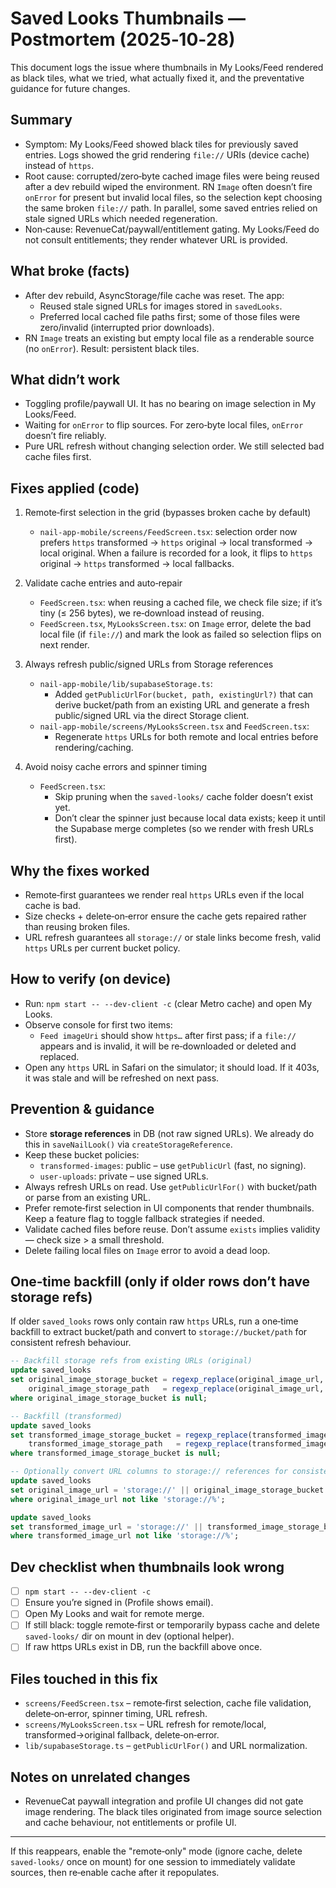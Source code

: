 # Saved Looks Thumbnails — Postmortem (2025‑10‑28)

This document logs the issue where thumbnails in My Looks/Feed rendered as black tiles, what we tried, what actually fixed it, and the preventative guidance for future changes.

## Summary
- Symptom: My Looks/Feed showed black tiles for previously saved entries. Logs showed the grid rendering `file://` URIs (device cache) instead of `https`.
- Root cause: corrupted/zero‑byte cached image files were being reused after a dev rebuild wiped the environment. RN `Image` often doesn’t fire `onError` for present but invalid local files, so the selection kept choosing the same broken `file://` path. In parallel, some saved entries relied on stale signed URLs which needed regeneration.
- Non‑cause: RevenueCat/paywall/entitlement gating. My Looks/Feed do not consult entitlements; they render whatever URL is provided.

## What broke (facts)
- After dev rebuild, AsyncStorage/file cache was reset. The app:
  - Reused stale signed URLs for images stored in `savedLooks`.
  - Preferred local cached file paths first; some of those files were zero/invalid (interrupted prior downloads).
- RN `Image` treats an existing but empty local file as a renderable source (no `onError`). Result: persistent black tiles.

## What didn’t work
- Toggling profile/paywall UI. It has no bearing on image selection in My Looks/Feed.
- Waiting for `onError` to flip sources. For zero‑byte local files, `onError` doesn’t fire reliably.
- Pure URL refresh without changing selection order. We still selected bad cache files first.

## Fixes applied (code)
1) Remote‑first selection in the grid (bypasses broken cache by default)
   - `nail-app-mobile/screens/FeedScreen.tsx`: selection order now prefers `https` transformed → `https` original → local transformed → local original. When a failure is recorded for a look, it flips to `https` original → `https` transformed → local fallbacks.

2) Validate cache entries and auto‑repair
   - `FeedScreen.tsx`: when reusing a cached file, we check file size; if it’s tiny (≤ 256 bytes), we re‑download instead of reusing.
   - `FeedScreen.tsx`, `MyLooksScreen.tsx`: on `Image` error, delete the bad local file (if `file://`) and mark the look as failed so selection flips on next render.

3) Always refresh public/signed URLs from Storage references
   - `nail-app-mobile/lib/supabaseStorage.ts`:
     - Added `getPublicUrlFor(bucket, path, existingUrl?)` that can derive bucket/path from an existing URL and generate a fresh public/signed URL via the direct Storage client.
   - `nail-app-mobile/screens/MyLooksScreen.tsx` and `FeedScreen.tsx`:
     - Regenerate `https` URLs for both remote and local entries before rendering/caching.

4) Avoid noisy cache errors and spinner timing
   - `FeedScreen.tsx`:
     - Skip pruning when the `saved-looks/` cache folder doesn’t exist yet.
     - Don’t clear the spinner just because local data exists; keep it until the Supabase merge completes (so we render with fresh URLs first).

## Why the fixes worked
- Remote‑first guarantees we render real `https` URLs even if the local cache is bad.
- Size checks + delete‑on‑error ensure the cache gets repaired rather than reusing broken files.
- URL refresh guarantees all `storage://` or stale links become fresh, valid `https` URLs per current bucket policy.

## How to verify (on device)
- Run: `npm start -- --dev-client -c` (clear Metro cache) and open My Looks.
- Observe console for first two items:
  - `Feed imageUri` should show `https…` after first pass; if a `file://` appears and is invalid, it will be re‑downloaded or deleted and replaced.
- Open any `https` URL in Safari on the simulator; it should load. If it 403s, it was stale and will be refreshed on next pass.

## Prevention & guidance
- Store **storage references** in DB (not raw signed URLs). We already do this in `saveNailLook()` via `createStorageReference`.
- Keep these bucket policies:
  - `transformed-images`: public – use `getPublicUrl` (fast, no signing).
  - `user-uploads`: private – use signed URLs.
- Always refresh URLs on read. Use `getPublicUrlFor()` with bucket/path or parse from an existing URL.
- Prefer remote‑first selection in UI components that render thumbnails. Keep a feature flag to toggle fallback strategies if needed.
- Validate cached files before reuse. Don’t assume `exists` implies validity — check size > a small threshold.
- Delete failing local files on `Image` error to avoid a dead loop.

## One‑time backfill (only if older rows don’t have storage refs)
If older `saved_looks` rows only contain raw `https` URLs, run a one‑time backfill to extract bucket/path and convert to `storage://bucket/path` for consistent refresh behaviour.

```sql
-- Backfill storage refs from existing URLs (original)
update saved_looks
set original_image_storage_bucket = regexp_replace(original_image_url, '.*/object/(?:public|sign|auth)/([^/]+)/.*', '\\1'),
    original_image_storage_path   = regexp_replace(original_image_url, '.*/object/(?:public|sign|auth)/[^/]+/(.*)$', '\\1')
where original_image_storage_bucket is null;

-- Backfill (transformed)
update saved_looks
set transformed_image_storage_bucket = regexp_replace(transformed_image_url, '.*/object/(?:public|sign|auth)/([^/]+)/.*', '\\1'),
    transformed_image_storage_path   = regexp_replace(transformed_image_url, '.*/object/(?:public|sign|auth)/[^/]+/(.*)$', '\\1')
where transformed_image_storage_bucket is null;

-- Optionally convert URL columns to storage:// references for consistency
update saved_looks
set original_image_url = 'storage://' || original_image_storage_bucket || '/' || original_image_storage_path
where original_image_url not like 'storage://%';

update saved_looks
set transformed_image_url = 'storage://' || transformed_image_storage_bucket || '/' || transformed_image_storage_path
where transformed_image_url not like 'storage://%';
```

## Dev checklist when thumbnails look wrong
- [ ] `npm start -- --dev-client -c`
- [ ] Ensure you’re signed in (Profile shows email).
- [ ] Open My Looks and wait for remote merge.
- [ ] If still black: toggle remote‑first or temporarily bypass cache and delete `saved-looks/` dir on mount in dev (optional helper).
- [ ] If raw https URLs exist in DB, run the backfill above once.

## Files touched in this fix
- `screens/FeedScreen.tsx` – remote‑first selection, cache file validation, delete‑on‑error, spinner timing, URL refresh.
- `screens/MyLooksScreen.tsx` – URL refresh for remote/local, transformed→original fallback, delete‑on‑error.
- `lib/supabaseStorage.ts` – `getPublicUrlFor()` and URL normalization.

## Notes on unrelated changes
- RevenueCat paywall integration and profile UI changes did not gate image rendering. The black tiles originated from image source selection and cache behaviour, not entitlements or profile UI.

---

If this reappears, enable the "remote‑only" mode (ignore cache, delete `saved-looks/` once on mount) for one session to immediately validate sources, then re‑enable cache after it repopulates.

